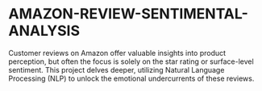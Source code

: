 # AMAZON-REVIEW-SENTIMENTAL-ANALYSIS
Customer reviews on Amazon offer valuable insights into product perception, but often the focus is solely on  the star rating or surface-level sentiment. This project delves deeper, utilizing Natural Language Processing  (NLP) to unlock the emotional undercurrents of these reviews.  
